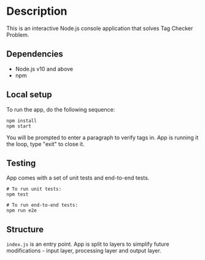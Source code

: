 # Description
This is an interactive Node.js console application that solves Tag Checker Problem.

## Dependencies
- Node.js v10 and above
- npm

## Local setup
To run the app, do the following sequence:
<pre><code>npm install  
npm start</code></pre>
    
You will be prompted to enter a paragraph to verify tags in. App is running it the loop, type "exit" to close it.

## Testing
App comes with a set of unit tests and end-to-end tests.
<pre><code># To run unit tests:
npm test 

# To run end-to-end tests:
npm run e2e</code></pre>

## Structure
`index.js` is an entry point. App is split to layers to simplify future modifications - input layer, processing layer and output layer.
